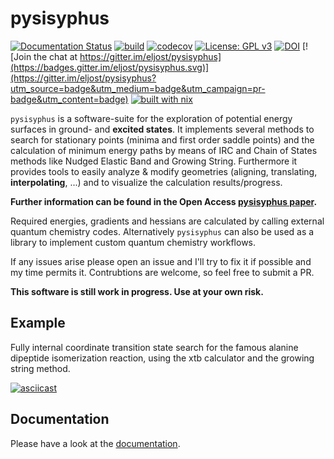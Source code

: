 # pysisyphus
[![Documentation Status](https://readthedocs.org/projects/pysisyphus/badge/?version=master)](https://pysisyphus.readthedocs.io/en/master/?badge=master)
[![build](https://github.com/eljost/pysisyphus/workflows/Python%20application/badge.svg)](https://github.com/eljost/pysisyphus/actions)
[![codecov](https://codecov.io/gh/eljost/pysisyphus/branch/master/graph/badge.svg)](https://codecov.io/gh/eljost/pysisyphus)
[![License: GPL v3](https://img.shields.io/badge/License-GPLv3-blue.svg)](https://www.gnu.org/licenses/gpl-3.0)
[![DOI](https://zenodo.org/badge/96281078.svg)](https://zenodo.org/badge/latestdoi/96281078)
[![Join the chat at https://gitter.im/eljost/pysisyphus](https://badges.gitter.im/eljost/pysisyphus.svg)](https://gitter.im/eljost/pysisyphus?utm_source=badge&utm_medium=badge&utm_campaign=pr-badge&utm_content=badge)
[![built with nix](https://builtwithnix.org/badge.svg)](https://builtwithnix.org)

`pysisyphus` is a software-suite for the exploration of potential energy surfaces in ground-
and **excited states**. It implements several methods to search for stationary points
(minima and first order saddle points) and the calculation of minimum energy paths by means
of IRC and Chain of States methods like Nudged Elastic Band and Growing String.
Furthermore it provides tools to easily analyze & modify geometries (aligning, translating, **interpolating**, ...) and to visualize the calculation results/progress.

**Further information can be found in the Open Access [pysisyphus paper](https://onlinelibrary.wiley.com/doi/full/10.1002/qua.26390).**

Required energies, gradients and hessians are calculated by calling external quantum chemistry codes. Alternatively `pysisyphus` can also be used as a library to implement custom quantum chemistry workflows.

If any issues arise please open an issue and I'll try to fix it if possible and my time permits it. Contrubtions are welcome, so feel free to submit a PR.

**This software is still work in progress. Use at your own risk.**

## Example

Fully internal coordinate transition state search for the famous alanine dipeptide isomerization reaction, using the xtb calculator and the growing string method.

[![asciicast](https://asciinema.org/a/300731.svg)](https://asciinema.org/a/300731)

## Documentation

Please have a look at the [documentation](https://pysisyphus.readthedocs.io/en/dev/).

